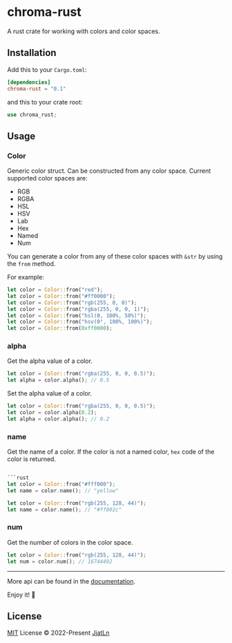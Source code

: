 # chroma-rust
A rust crate for working with colors and color spaces.

## Installation

Add this to your `Cargo.toml`:

```toml
[dependencies]
chroma-rust = "0.1"
```

and this to your crate root:

```rust
use chroma_rust;
```

## Usage


### Color

Generic color struct. Can be constructed from any color space. Current supported color spaces are:
- RGB
- RGBA
- HSL
- HSV
- Lab
- Hex
- Named
- Num

You can generate a color from any of these color spaces with `&str` by using the `from` method.

For example:


```rust
let color = Color::from("red");
let color = Color::from("#ff0000");
let color = Color::from("rgb(255, 0, 0)");
let color = Color::from("rgba(255, 0, 0, 1)");
let color = Color::from("hsl(0, 100%, 50%)");
let color = Color::from("hsv(0°, 100%, 100%)");
let color = Color::from(0xff0000);
```

### alpha

Get the alpha value of a color.

```rust
let color = Color::from("rgba(255, 0, 0, 0.5)");
let alpha = color.alpha(); // 0.5
```

Set the alpha value of a color.

```rust
let color = Color::from("rgba(255, 0, 0, 0.5)");
let color = color.alpha(0.2);
let alpha = color.alpha(); // 0.2
```

### name

Get the name of a color. If the color is not a named color, `hex` code of the color is returned.

```rust

```rust
let color = Color::from("#fff000");
let name = color.name(); // "yellow"

let color = Color::from("rgb(255, 128, 44)");
let name = color.name(); // "#ff802c"
```

### num

Get the number of colors in the color space.

```rust
let color = Color::from("rgb(255, 128, 44)");
let num = color.num(); // 16744492
```

--- 

More api can be found in the [documentation](https://docs.rs/chroma-rust/latest/chroma_rust).

Enjoy it! 🎨


## License

[MIT](./LICENSE) License © 2022-Present [JiatLn](https://github.com/JiatLn)
